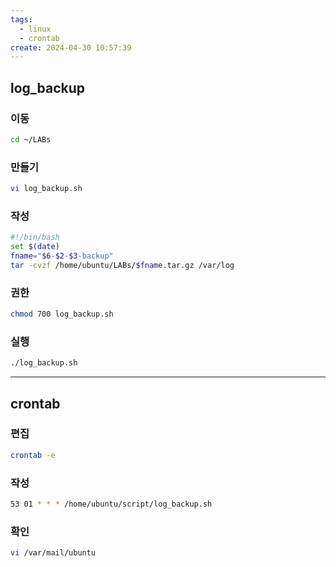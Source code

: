 ```yaml
---
tags:
  - linux
  - crontab
create: 2024-04-30 10:57:39
---
```


## log_backup

### 이동
```sh
cd ~/LABs
```

### 만들기
```sh
vi log_backup.sh
```

### 작성
```sh file:log_backup.sh
#!/bin/bash
set $(date)
fname="$6-$2-$3-backup"
tar -cvzf /home/ubuntu/LABs/$fname.tar.gz /var/log
```

### 권한
```sh
chmod 700 log_backup.sh
```

### 실행
```sh
./log_backup.sh
```

---
## crontab

### 편집
```sh
crontab -e
```


### 작성
```sh title:crontabEdit
53 01 * * * /home/ubuntu/script/log_backup.sh
```

### 확인
```sh
vi /var/mail/ubuntu
```

